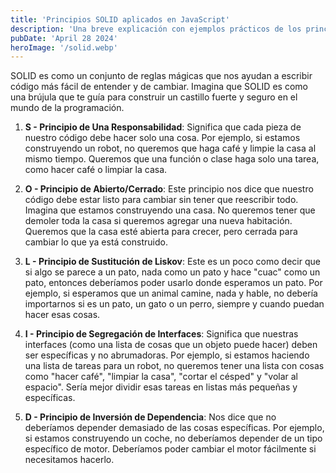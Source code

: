 ```yaml
---
title: 'Principios SOLID aplicados en JavaScript'
description: 'Una breve explicación con ejemplos prácticos de los principios solid aplicados en Javascript'
pubDate: 'April 28 2024'
heroImage: '/solid.webp'
---
```


<!-- ### SOLID: Los 5 Principios para un Código Mejor en JavaScript -->

SOLID es como un conjunto de reglas mágicas que nos ayudan a escribir código más fácil de entender y de cambiar. Imagina que SOLID es como una brújula que te guía para construir un castillo fuerte y seguro en el mundo de la programación.

1. **S - Principio de Una Responsabilidad**: Significa que cada pieza de nuestro código debe hacer solo una cosa. Por ejemplo, si estamos construyendo un robot, no queremos que haga café y limpie la casa al mismo tiempo. Queremos que una función o clase haga solo una tarea, como hacer café o limpiar la casa.

2. **O - Principio de Abierto/Cerrado**: Este principio nos dice que nuestro código debe estar listo para cambiar sin tener que reescribir todo. Imagina que estamos construyendo una casa. No queremos tener que demoler toda la casa si queremos agregar una nueva habitación. Queremos que la casa esté abierta para crecer, pero cerrada para cambiar lo que ya está construido.

3. **L - Principio de Sustitución de Liskov**: Este es un poco como decir que si algo se parece a un pato, nada como un pato y hace "cuac" como un pato, entonces deberíamos poder usarlo donde esperamos un pato. Por ejemplo, si esperamos que un animal camine, nada y hable, no debería importarnos si es un pato, un gato o un perro, siempre y cuando puedan hacer esas cosas.

4. **I - Principio de Segregación de Interfaces**: Significa que nuestras interfaces (como una lista de cosas que un objeto puede hacer) deben ser específicas y no abrumadoras. Por ejemplo, si estamos haciendo una lista de tareas para un robot, no queremos tener una lista con cosas como "hacer café", "limpiar la casa", "cortar el césped" y "volar al espacio". Sería mejor dividir esas tareas en listas más pequeñas y específicas.

5. **D - Principio de Inversión de Dependencia**: Nos dice que no deberíamos depender demasiado de las cosas específicas. Por ejemplo, si estamos construyendo un coche, no deberíamos depender de un tipo específico de motor. Deberíamos poder cambiar el motor fácilmente si necesitamos hacerlo.
